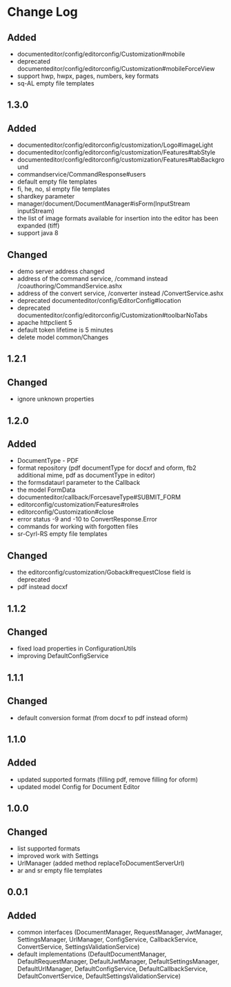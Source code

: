 # Change Log

## Added
- documenteditor/config/editorconfig/Customization#mobile
- deprecated documenteditor/config/editorconfig/Customization#mobileForceView
- support hwp, hwpx, pages, numbers, key formats
- sq-AL empty file templates

## 1.3.0
## Added
- documenteditor/config/editorconfig/customization/Logo#imageLight
- documenteditor/config/editorconfig/customization/Features#tabStyle
- documenteditor/config/editorconfig/customization/Features#tabBackground
- commandservice/CommandResponse#users
- default empty file templates
- fi, he, no, sl empty file templates
- shardkey parameter
- manager/document/DocumentManager#isForm(InputStream inputStream)
- the list of image formats available for insertion into the editor has been expanded (tiff)
- support java 8

## Changed
- demo server address changed
- address of the command service, /command instead /coauthoring/CommandService.ashx
- address of the convert service, /converter instead /ConvertService.ashx
- deprecated documenteditor/config/EditorConfig#location
- deprecated documenteditor/config/editorconfig/Customization#toolbarNoTabs
- apache httpclient 5
- default token lifetime is 5 minutes
- delete model common/Changes

## 1.2.1
## Changed
- ignore unknown properties

## 1.2.0
## Added
- DocumentType - PDF
- format repository (pdf documentType for docxf and oform, fb2 additional mime, pdf as documentType in editor)
- the formsdataurl parameter to the Callback
- the model FormData
- documenteditor/callback/ForcesaveType#SUBMIT_FORM
- editorconfig/customization/Features#roles
- editorconfig/Customization#close
- error status -9 and -10 to ConvertResponse.Error
- commands for working with forgotten files
- sr-Cyrl-RS empty file templates

## Changed
- the editorconfig/customization/Goback#requestClose field is deprecated
- pdf instead docxf

## 1.1.2
## Changed
- fixed load properties in ConfigurationUtils
- improving DefaultConfigService

## 1.1.1
## Changed
- default conversion format (from docxf to pdf instead oform)

## 1.1.0
## Added
- updated supported formats (filling pdf, remove filling for oform)
- updated model Config for Document Editor

## 1.0.0
## Changed
- list supported formats
- improved work with Settings
- UrlManager (added method replaceToDocumentServerUrl)
- ar and sr empty file templates

## 0.0.1
## Added
- common interfaces (DocumentManager, RequestManager, JwtManager, SettingsManager, UrlManager, ConfigService,
CallbackService, ConvertService, SettingsValidationService)
- default implementations (DefaultDocumentManager, DefaultRequestManager, DefaultJwtManager, DefaultSettingsManager,
DefaultUrlManager, DefaultConfigService, DefaultCallbackService, DefaultConvertService,
DefaultSettingsValidationService)

